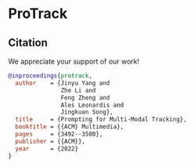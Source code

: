# ProTrack
## Citation
We appreciate your support of our work!
```bibtex
@inproceedings{protrack,
  author    = {Jinyu Yang and
               Zhe Li and
               Feng Zheng and
               Ales Leonardis and
               Jingkuan Song},
  title     = {Prompting for Multi-Modal Tracking},
  booktitle = {{ACM} Multimedia},
  pages     = {3492--3500},
  publisher = {{ACM}},
  year      = {2022}
}
